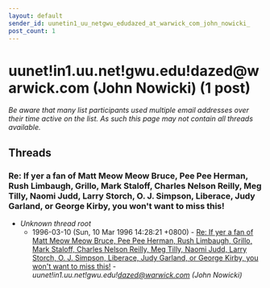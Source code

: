 ```yaml
---
layout: default
sender_id: uunetin1_uu_netgwu_edudazed_at_warwick_com_john_nowicki_
post_count: 1
---
```


# uunet!in1.uu.net!gwu.edu!dazed<span>@</span>warwick.com (John Nowicki) (1 post)

_Be aware that many list participants used multiple email addresses over their time active on the list. As such this page may not contain all threads available._

## Threads

### Re: If yer a fan of Matt Meow Meow Bruce, Pee Pee Herman, Rush Limbaugh, Grillo, Mark Staloff, Charles Nelson Reilly, Meg Tilly, Naomi Judd, Larry Storch, O. J. Simpson, Liberace, Judy Garland, or George Kirby, you won't want to miss this!
+ _Unknown thread root_
  + 1996-03-10 (Sun, 10 Mar 1996 14:28:21 +0800) - [Re: If yer a fan of Matt Meow Meow Bruce, Pee Pee Herman, Rush Limbaugh, Grillo, Mark Staloff, Charles Nelson Reilly, Meg Tilly, Naomi Judd, Larry Storch, O. J. Simpson, Liberace, Judy Garland, or George Kirby, you won't want to miss this!](/archive/1996/03/c56a71bac3935ddb85bbc4de3d081db413a10270d0c32752af77bd93089568fb) - _uunet!in1.uu.net!gwu.edu!dazed@warwick.com (John Nowicki)_

